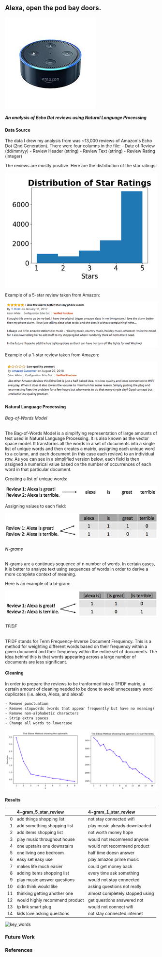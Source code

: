 ## Alexa, open the pod bay doors.

![Alexa](images/alexa.2.jpg)

##### An analysis of Echo Dot reviews using Natural Language Processing
#### Data Source

The data I drew my analysis from was ~13,000 reviews of Amazon's Echo Dot (2nd Generation).  There were four columns in the file:
    - Date of Review (dd/mm/yy)
    - Review Header (string)
    - Review Text (string)
    - Review Rating (integer)

The reviews are mostly positive.  Here are the distribution of the star ratings:

![Histogram](images/Histogram_of_Stars.png)

Example of a 5-star review taken from Amazon:

![5_Star_Review](images/5Star_Echo_Review.png)

Example of a 1-star review taken from Amazon:

![1_Star_Review](images/1Star_Echo_Review.png)


#### Natural Language Processing

###### Bag-of-Words Model

The Bag-of-Words Model is a simplifying representation of large amounts of text used in Natural Language Processing.  It is also known as the vector space model. It transforms all the words in a set of documents into a single list of unique words and then creates a matrix, assigning each unique word to a column, and each document (in this case each review) to an individual row. As you can see in a simplified version below, each field is then assigned a numerical value based on the number of occurrences of each word in that particular document.

Creating a list of unique words:

![vocab_demonstration](images/vocab_demo.png)

Assigning values to each field:

![vector_demonstration](images/vector_demo.png)

######   N-grams

N-grams are a continues sequence of n number of words.  In certain cases, it is better to analyze text using sequences of words in order to derive a more complete context of meaning.  

Here is an example of a bi-gram:

![ngram_demonstration](images/ngram_demo.png)

###### TFIDF

TFIDF stands for Term Frequency-Inverse Document Frequency.  This is a method for weighting different words based on their frequency within a given document and their frequency within the entire set of documents.  The idea behind this is that words appearing across a large number of documents are less significant.

#### Cleaning

In order to prepare the reviews to be tranformed into a TFIDF matrix, a certain amount of cleaning needed to be done to avoid unnecessary word duplicates (i.e. alexa, Alexa, and alexa!)

    - Remove punctuation
    - Remove stopwords (words that appear frequently but have no meaning)
    - Remove non-alphabetic characters
    - Strip extra spaces
    - Change all words to lowercase



![elbow_plot_comparison](images/elbow_plot_comparison.png)

#### Results

|    | 4-gram_5_star_review           | 4-gram_1_star_review            |
|---:|:-------------------------------|:--------------------------------|
|  0 | add things shopping list       | not stay connected wifi         |
|  1 | add something shopping list    | play music already downloaded   |
|  2 | add items shopping list        | not worth money hope            |
|  3 | play music throughout house    | would not recommend anyone      |
|  4 | one upstairs one downstairs    | would not recommend product     |
|  5 | one living one bedroom         | half time doesn answer          |
|  6 | easy set easy use              | play amazon prime music         |
|  7 | makes life much easier         | could get money back            |
|  8 | adding items shopping list     | every time ask something        |
|  9 | play music answer questions    | would not stay connected        |
| 10 | didn think would like          | asking questions not really     |
| 11 | thinking getting another one   | almost completely stopped using |
| 12 | would highly recommend product | get questions answered not      |
| 13 | tp link smart plug             | would not connect wifi          |
| 14 | kids love asking questions     | not stay connected internet     |

![key_words](images/key_words_2.gif)
### Future Work
### References
